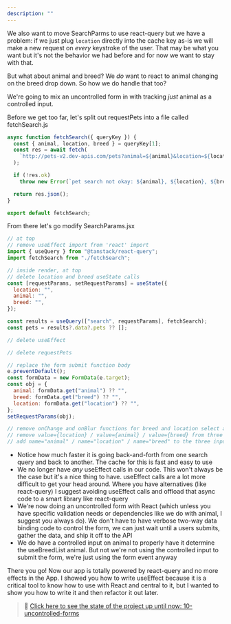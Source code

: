 ```yaml
---
description: ""
---
```


We also want to move SearchParms to use react-query but we have a problem: if we just plug `location` directly into the cache key as-is we will make a new request on _every_ keystroke of the user. That may be what you want but it's not the behavior we had before and for now we want to stay with that.

But what about animal and breed? We _do_ want to react to animal changing on the breed drop down. So how we do handle that too?

We're going to mix an uncontrolled form in with tracking _just_ animal as a controlled input.

Before we get too far, let's split out requestPets into a file called fetchSearch.js

```javascript
async function fetchSearch({ queryKey }) {
  const { animal, location, breed } = queryKey[1];
  const res = await fetch(
    `http://pets-v2.dev-apis.com/pets?animal=${animal}&location=${location}&breed=${breed}`
  );

  if (!res.ok)
    throw new Error(`pet search not okay: ${animal}, ${location}, ${breed}`);

  return res.json();
}

export default fetchSearch;
```

From there let's go modify SearchParams.jsx

```javascript
// at top
// remove useEffect import from 'react' import
import { useQuery } from "@tanstack/react-query";
import fetchSearch from "./fetchSearch";

// inside render, at top
// delete location and breed useState calls
const [requestParams, setRequestParams] = useState({
  location: "",
  animal: "",
  breed: "",
});

const results = useQuery(["search", requestParams], fetchSearch);
const pets = results?.data?.pets ?? [];

// delete useEffect

// delete requestPets

// replace the form submit function body
e.preventDefault();
const formData = new FormData(e.target);
const obj = {
  animal: formData.get("animal") ?? "",
  breed: formData.get("breed") ?? "",
  location: formData.get("location") ?? "",
};
setRequestParams(obj);

// remove onChange and onBlur functions for breed and location select and input
// remove value={location} / value={animal} / value={breed} from three input / selects
// add name="animal" / name="location" / name="breed" to the three input / selects
```

- Notice how much faster it is going back-and-forth from one search query and back to another. The cache for this is fast and easy to use
- We no longer have _any_ useEffect calls in our code. This won't always be the case but it's a nice thing to have. useEffect calls are a lot more difficult to get your head around. Where you have alternatives (like react-query) I suggest avoiding useEffect calls and offload that async code to a smart library like react-query
- We're now doing an uncontrolled form with React (which unless you have specific validation needs or dependencies like we do with animal, I suggest you always do). We don't have to have verbose two-way data binding code to control the form, we can just wait until a users submits, gather the data, and ship it off to the API
- We do have a controlled input on animal to properly have it determine the useBreedList animal. But not we're not using the controlled input to submit the form, we're just using the form event anyway

There you go! Now our app is totally powered by react-query and no more effects in the App. I showed you how to write useEffect because it is a critical tool to know how to use with React and central to it, but I wanted to show you how to write it and then refactor it out later.

> 🏁 [Click here to see the state of the project up until now: 10-uncontrolled-forms][step]

[step]: https://github.com/btholt/citr-v8-project/tree/master/10-uncontrolled-forms
